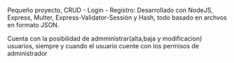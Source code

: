 Pequeño proyecto, CRUD - Login - Registro: Desarrollado con NodeJS, Express, Multer, Express-Validator-Sessión y Hash, todo basado en archvos en formato JSON.

Cuenta con la posibilidad de admministrar(alta,baja y modificacion) usuarios, siempre y cuando el usuario cuente con los permisos de administrador

